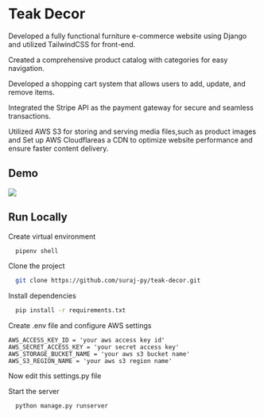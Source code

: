 
# Teak Decor
Developed a fully functional‬‭ furniture e-commerce‬ ‭website using ‬‭Django ‬‭and utilized ‬‭TailwindCSS ‬‭for front-end‬.

Created a comprehensive ‬‭product catalog ‬‭with‬‭ categories‬‭ for easy navigation.‬

Developed a ‬‭shopping cart system‬‭ that allows users to add, update, and remove items.‬

Integrated the ‬‭Stripe API‬‭ as the ‬‭payment gateway ‬‭for secure and seamless transactions.

Utilized ‬‭AWS S3‬‭ for ‬‭storing‬‭ and ‬‭serving‬‭ media files,‬‭such as product images and Set up‬‭ AWS Cloudflare‬‭as a CDN to ‬‭optimize ‬‭website ‬‭performance and ensure faster content delivery.‬


## Demo
![](https://d1kzjq66iwuksu.cloudfront.net/demo/teak_decor_demo.gif)

## Run Locally

Create virtual environment

```bash
  pipenv shell
```

Clone the project

```bash
  git clone https://github.com/suraj-py/teak-decor.git
```
Install dependencies

```bash
  pip install -r requirements.txt
```


Create .env file and configure AWS settings

```code
AWS_ACCESS_KEY_ID = 'your aws access key id'
AWS_SECRET_ACCESS_KEY = 'your secret access key'
AWS_STORAGE_BUCKET_NAME = 'your aws s3 bucket name'
AWS_S3_REGION_NAME = 'your aws s3 region name'
```

Now edit this settings.py file

Start the server

```bash
  python manage.py runserver
```
